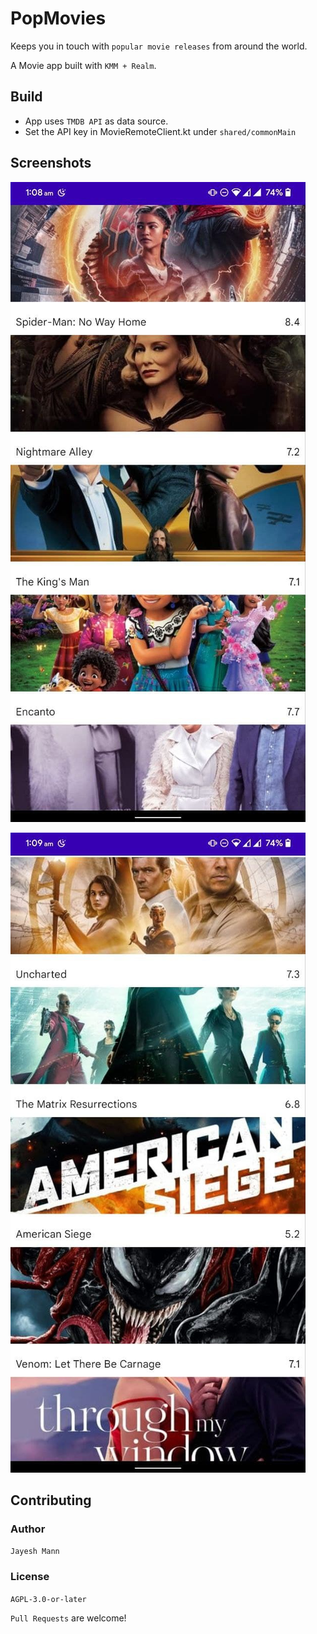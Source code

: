 # PopMovies

Keeps you in touch with `popular movie releases` from around the world.

A Movie app built with `KMM + Realm`.

## Build

- App uses `TMDB API` as data source.
- Set the API key in MovieRemoteClient.kt under `shared/commonMain`

## Screenshots

![](/screenshots/1.jpg)

![](/screenshots/2.jpg)

## Contributing

### Author

`Jayesh Mann`

### License

`AGPL-3.0-or-later`

`Pull Requests` are welcome!
